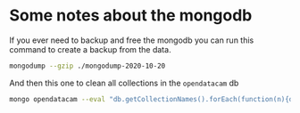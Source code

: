 # Some notes about the mongodb

If you ever need to backup and free the mongodb you can run this command to create a backup from the data.

```bash
mongodump --gzip ./mongodump-2020-10-20
```

And then this one to clean all collections in the `opendatacam` db
```bash
mongo opendatacam --eval "db.getCollectionNames().forEach(function(n){db[n].remove()});"
```
